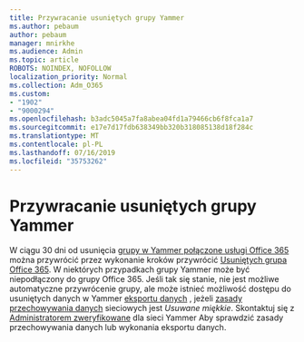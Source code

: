 ```yaml
---
title: Przywracanie usuniętych grupy Yammer
ms.author: pebaum
author: pebaum
manager: mnirkhe
ms.audience: Admin
ms.topic: article
ROBOTS: NOINDEX, NOFOLLOW
localization_priority: Normal
ms.collection: Adm_O365
ms.custom:
- "1902"
- "9000294"
ms.openlocfilehash: b3adc5045a7fa8abea04fd1a79466cb6f8fca1a7
ms.sourcegitcommit: e17e7d17fdb638349bb320b318085138d18f284c
ms.translationtype: MT
ms.contentlocale: pl-PL
ms.lasthandoff: 07/16/2019
ms.locfileid: "35753262"
---
```

# <a name="restore-a-deleted-yammer-group"></a>Przywracanie usuniętych grupy Yammer

W ciągu 30 dni od usunięcia [grupy w Yammer połączone usługi Office 365](https://docs.microsoft.com/yammer/manage-yammer-groups/yammer-and-office-365-groups) można przywrócić przez wykonanie kroków przywrócić [Usuniętych grupa Office 365](https://support.office.com/article/restore-a-deleted-office-365-group-b7c66b59-657a-4e1a-8aa0-8163b1f4eb54).
W niektórych przypadkach grupy Yammer może być niepodłączony do grupy Office 365. Jeśli tak się stanie, nie jest możliwe automatyczne przywrócenie grupy, ale może istnieć możliwość dostępu do usuniętych danych w Yammer [eksportu danych](https://docs.microsoft.com/yammer/manage-security-and-compliance/export-yammer-enterprise-data) , jeżeli [zasady przechowywania danych](https://docs.microsoft.com/yammer/manage-security-and-compliance/manage-data-compliance) sieciowych jest *Usuwane miękkie*. Skontaktuj się z [Administratorem zweryfikowane](https://docs.microsoft.com/yammer/manage-yammer-users/manage-yammer-admins) dla sieci Yammer Aby sprawdzić zasady przechowywania danych lub wykonania eksportu danych.

